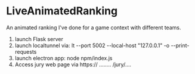 # LiveAnimatedRanking
An animated ranking I've done for a game context with different teams.

1. launch Flask server
2. launch localtunnel via: lt --port 5002 --local-host "127.0.0.1" -o --print-requests
3. launch electron app: node npm/index.js
4. Access jury web page via https:// ........ /jury/....

